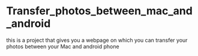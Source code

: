 # Transfer_photos_between_mac_and_android
this is a project that gives you a webpage on which you can transfer your photos between your Mac and android phone 
